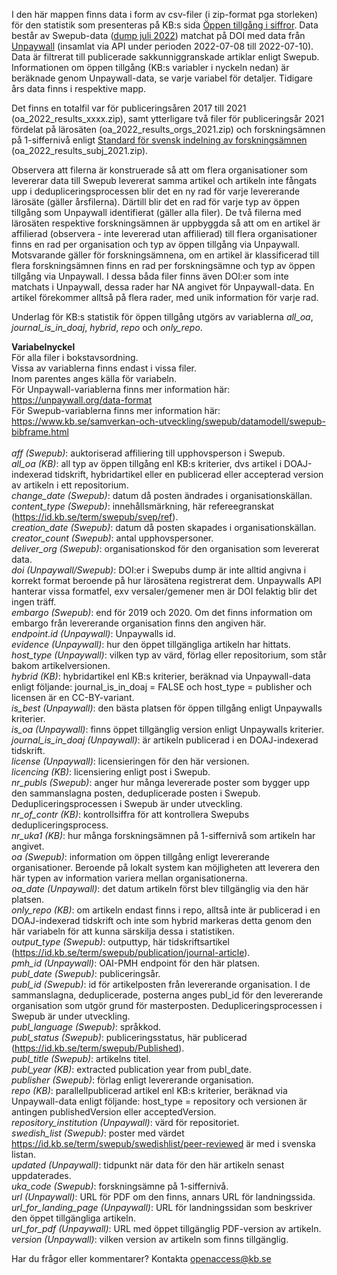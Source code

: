I den här mappen finns data i form av csv-filer (i zip-format pga storleken) för den statistik som presenteras på KB:s sida [Öppen tillgång i siffror](https://www.kb.se/samverkan-och-utveckling/oppen-tillgang-och-bibsamkonsortiet/oppen-tillgang/oppen-tillgang-i-siffror.html). Data består av Swepub-data ([dump juli 2022](https://swepub-qa.kb.se/bibliometrics/datadump)) matchat på DOI med data från [Unpaywall](https://unpaywall.org/) (insamlat via API under perioden 2022-07-08 till 2022-07-10). Data är filtrerat till publicerade sakkunniggranskade artiklar enligt Swepub. Informationen om öppen tillgång (KB:s variabler i nyckeln nedan) är beräknade genom Unpaywall-data, se varje variabel för detaljer. Tidigare års data finns i respektive mapp.

Det finns en totalfil var för publiceringsåren 2017 till 2021 (oa_2022_results_xxxx.zip), samt ytterligare två filer för publiceringsår 2021 fördelat på lärosäten (oa_2022_results_orgs_2021.zip) och forskningsämnen på 1-siffernivå enligt [Standard för svensk indelning av forskningsämnen](https://www.scb.se/dokumentation/klassifikationer-och-standarder/standard-for-svensk-indelning-av-forskningsamnen/) (oa_2022_results_subj_2021.zip).

Observera att filerna är konstruerade så att om flera organisationer som levererar data till Swepub levererat samma artikel och artikeln inte fångats upp i dedupliceringsprocessen blir det en ny rad för varje levererande lärosäte (gäller årsfilerna). Därtill blir det en rad för varje typ av öppen tillgång som Unpaywall identifierat (gäller alla filer). De två filerna med lärosäten respektive forskningsämnen är uppbyggda så att om en artikel är affilierad (observera - inte levererad utan affilierad) till flera organisationer finns en rad per organisation och typ av öppen tillgång via Unpaywall. Motsvarande gäller för forskningsämnena, om en artikel är klassificerad till flera forskningsämnen finns en rad per forskningsämne och typ av öppen tillgång via Unpaywall. I dessa båda filer finns även DOI:er som inte matchats i Unpaywall, dessa rader har NA angivet för Unpaywall-data. En artikel förekommer alltså på flera rader, med unik information för varje rad.

Underlag för KB:s statistik för öppen tillgång utgörs av variablerna *all_oa*, *journal_is_in_doaj*, *hybrid*, *repo* och *only_repo*.

**Variabelnyckel**<br>
För alla filer i bokstavsordning.<br>
Vissa av variablerna finns endast i vissa filer.<br>
Inom parentes anges källa för variabeln.<br>
För Unpaywall-variablerna finns mer information här: https://unpaywall.org/data-format<br>
För Swepub-variablerna finns mer information här: https://www.kb.se/samverkan-och-utveckling/swepub/datamodell/swepub-bibframe.html<br>
<br>
*aff (Swepub)*: auktoriserad affiliering till upphovsperson i Swepub.<br>
*all_oa (KB)*: all typ av öppen tillgång enl KB:s kriterier, dvs artikel i DOAJ-indexerad tidskrift, hybridartikel eller en publicerad eller accepterad version av artikeln i ett repositorium.<br>
*change_date (Swepub)*: datum då posten ändrades i organisationskällan.<br>
*content_type (Swepub)*: innehållsmärkning, här refereegranskat (https://id.kb.se/term/swepub/svep/ref).<br>
*creation_date (Swepub)*: datum då posten skapades i organisationskällan.<br>
*creator_count (Swepub)*: antal upphovspersoner.<br>
*deliver_org (Swepub)*: organisationskod för den organisation som levererat data.<br>
*doi (Unpaywall/Swepub)*: DOI:er i Swepubs dump är inte alltid angivna i korrekt format beroende på hur lärosätena registrerat dem. Unpaywalls API hanterar vissa formatfel, exv versaler/gemener men är DOI felaktig blir det ingen träff.<br>
*embargo (Swepub)*:  end för 2019 och 2020. Om det finns information om embargo från levererande organisation finns den angiven här.<br>
*endpoint.id (Unpaywall)*: Unpaywalls id.<br>
*evidence (Unpaywall)*: hur den öppet tillgängliga artikeln har hittats.<br>
*host_type (Unpaywall)*: vilken typ av värd, förlag eller repositorium, som står bakom artikelversionen.<br>
*hybrid (KB)*: hybridartikel enl KB:s kriterier, beräknad via Unpaywall-data enligt följande: journal_is_in_doaj = FALSE och host_type = publisher och licensen är en CC-BY-variant.<br>
*is_best (Unpaywall)*: den bästa platsen för öppen tillgång enligt Unpaywalls kriterier.<br>
*is_oa (Unpaywall)*: finns öppet tillgänglig version enligt Unpaywalls kriterier.<br>
*journal_is_in_doaj (Unpaywall)*: är artikeln publicerad i en DOAJ-indexerad tidskrift.<br>
*license (Unpaywall)*: licensieringen för den här versionen.<br>
*licencing (KB)*: licensiering enligt post i Swepub.<br>
*nr_publs (Swepub)*: anger hur många levererade poster som bygger upp den sammanslagna posten, deduplicerade posten i Swepub. Dedupliceringsprocessen i Swepub är under utveckling.<br>
*nr_of_contr (KB)*: kontrollsiffra för att kontrollera Swepubs dedupliceringsprocess.<br>
*nr_uka1 (KB)*: hur många forskningsämnen på 1-siffernivå som artikeln har angivet.<br>
*oa (Swepub)*: information om öppen tillgång enligt levererande organisationer. Beroende på lokalt system kan möjligheten att leverera den här typen av information variera mellan organisationerna.<br>
*oa_date (Unpaywall)*: det datum artikeln först blev tillgänglig via den här platsen.<br>
*only_repo (KB)*: om artikeln endast finns i repo, alltså inte är publicerad i en DOAJ-indexerad tidskrift och inte som hybrid markeras detta genom den här variabeln för att kunna särskilja dessa i statistiken.<br>
*output_type (Swepub)*: outputtyp, här tidskriftsartikel (https://id.kb.se/term/swepub/publication/journal-article).<br>
*pmh_id (Unpaywall)*: OAI-PMH endpoint för den här platsen.<br>
*publ_date (Swepub)*: publiceringsår.<br>
*publ_id (Swepub)*: id för artikelposten från levererande organisation. I de sammanslagna, deduplicerade, posterna anges publ_id för den levererande organisation som utgör grund för masterposten. Dedupliceringsprocessen i Swepub är under utveckling.<br>
*publ_language (Swepub)*: språkkod.<br>
*publ_status (Swepub)*: publiceringsstatus, här publicerad (https://id.kb.se/term/swepub/Published).<br>
*publ_title (Swepub)*: artikelns titel.<br>
*publ_year (KB)*: extracted publication year from publ_date.<br>
*publisher (Swepub)*: förlag enligt levererande organisation.<br>
*repo (KB)*: parallellpublicerad artikel enl KB:s kriterier, beräknad via Unpaywall-data enligt följande: host_type = repository och versionen är antingen publishedVersion eller acceptedVersion.<br>
*repository_institution (Unpaywall)*: värd för repositoriet.<br>
*swedish_list (Swepub)*: poster med värdet https://id.kb.se/term/swepub/swedishlist/peer-reviewed är med i svenska listan.<br>
*updated  (Unpaywall)*: tidpunkt när data för den här artikeln senast uppdaterades.<br>
*uka_code (Swepub)*: forskningsämne på 1-siffernivå.<br>
*url (Unpaywall)*: URL för PDF om den finns, annars URL för landningssida.<br>
*url_for_landing_page (Unpaywall)*: URL för landningssidan som beskriver den öppet tillgängliga artikeln.<br>
*url_for_pdf (Unpaywall)*: URL med öppet tillgänglig PDF-version av artikeln.<br>
*version (Unpaywall)*: vilken version av artikeln som finns tillgänglig.<br>

Har du frågor eller kommentarer? Kontakta <openaccess@kb.se>
